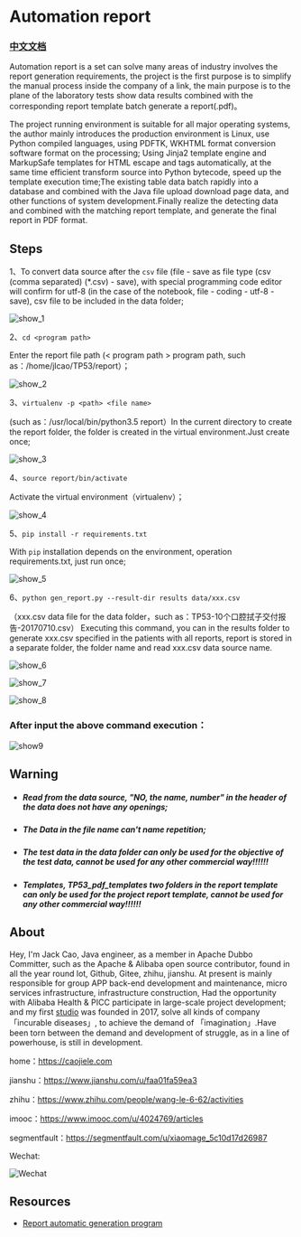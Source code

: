 # Automation report

### [中文文档](README_zh.md)

Automation report is a set can solve many areas of industry involves the report generation requirements, the project is the first purpose is to simplify the manual process inside the company of a link, the main purpose is to the plane of the laboratory tests show data results combined with the corresponding report template batch generate a report(.pdf)。

The project running environment is suitable for all major operating systems, the author mainly introduces the production environment is Linux, use Python compiled languages, using PDFTK, WKHTML format conversion software format on the processing; Using Jinja2 template engine and MarkupSafe templates for HTML escape and tags automatically, at the same time efficient transform source into Python bytecode, speed up the template execution time;The existing table data batch rapidly into a database and combined with the Java file upload download page data, and other functions of system development.Finally realize the detecting data and combined with the matching report template, and generate the final report in PDF format.

## **Steps**

1、To convert data source after the `csv` file (file - save as file type (csv (comma separated) (*.csv) - save), with special programming code editor will confirm for utf-8 (in the case of the notebook, file - coding - utf-8 - save), csv file to be included in the data folder;

![show_1](https://raw.githubusercontent.com/caojiele/Automation-report/master/img_folder/show_1.png)

2、`cd <program path>`  

Enter the report file path (< program path > program path, such as：/home/jlcao/TP53/report）；
  
![show_2](https://raw.githubusercontent.com/caojiele/Automation-report/master/img_folder/show_2.png)

3、`virtualenv -p <path> <file name>`  

(such as：/usr/local/bin/python3.5 report）In the current directory to create the report folder, the folder is created in the virtual environment.Just create once;
  
![show_3](https://raw.githubusercontent.com/caojiele/Automation-report/master/img_folder/show_3.png)

4、`source report/bin/activate`      

Activate the virtual environment（virtualenv）；

![show_4](https://raw.githubusercontent.com/caojiele/Automation-report/master/img_folder/show_4.png)

5、`pip install -r requirements.txt`  

With `pip` installation depends on the environment, operation requirements.txt, just run once;

![show_5](https://raw.githubusercontent.com/caojiele/Automation-report/master/img_folder/show_5.png)

6、`python gen_report.py --result-dir results data/xxx.csv` 

（xxx.csv data file for the data folder，such as：TP53-10个口腔拭子交付报告-20170710.csv） Executing this command, you can in the results folder to generate xxx.csv specified in the patients with all reports, report is stored in a separate folder, the folder name and read xxx.csv data source name.

![show_6](https://raw.githubusercontent.com/caojiele/Automation-report/master/img_folder/show_6.png)

![show_7](https://raw.githubusercontent.com/caojiele/Automation-report/master/img_folder/show_7.png)

![show_8](https://raw.githubusercontent.com/caojiele/Automation-report/master/img_folder/show_8.png)

### After input the above command execution：

![show9](https://raw.githubusercontent.com/caojiele/Automation-report/master/img_folder/Dynamic_figure1.gif)

## **Warning**

* ##### Read from the data source, "NO, the name, number" in the header of the data does not have any openings;
* ##### The Data in the file name can't name repetition;
* ##### The test data in the data folder can only be used for the objective of the test data, cannot be used for any other commercial way!!!!!!
* ##### Templates, TP53_pdf_templates two folders in the report template can only be used for the project report template, cannot be used for any other commercial way!!!!!!

## **About**

Hey, I'm Jack Cao, Java engineer, as a member in Apache Dubbo Committer, such as the Apache & Alibaba open source contributor, found in all the year round lot, Github, Gitee, zhihu, jianshu. At present is mainly responsible for group APP back-end development and maintenance, micro services infrastructure, infrastructure construction, Had the opportunity with Alibaba Health & PICC participate in large-scale project development; and my first [studio](https://caojiele.com/cooperation/) was founded in 2017, solve all kinds of company 「incurable diseases」, to achieve the demand of 「imagination」.Have been torn between the demand and development of struggle, as in a line of powerhouse, is still in development.

home：https://caojiele.com

jianshu：https://www.jianshu.com/u/faa01fa59ea3

zhihu：https://www.zhihu.com/people/wang-le-6-62/activities

imooc：https://www.imooc.com/u/4024769/articles

segmentfault：https://segmentfault.com/u/xiaomage_5c10d17d26987
    
Wechat:

 ![Wechat](https://raw.githubusercontent.com/caojiele/resume/master/img-folder/qrcode.jpg)

## **Resources**

* [Report automatic generation program](https://www.jianshu.com/p/86d4ef73ca72)

